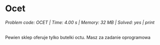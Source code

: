 # Ocet
###### Problem code: OCET \| Time: 4.00 s \| Memory: 32 MB \| Solved: yes \| print

Pewien sklep oferuje tylko butelki octu. Masz za zadanie oprogramowa
